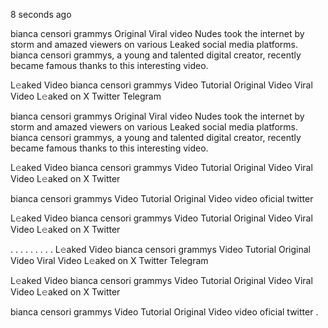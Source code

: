 8 seconds ago

bianca censori grammys Original Viral video Nudes took the internet by storm and amazed viewers on various Leaked social media platforms. bianca censori grammys, a young and talented digital creator, recently became famous thanks to this interesting video.

L𝚎aked Video bianca censori grammys Video Tutorial Original Video Viral Video L𝚎aked on X Twitter Telegram

bianca censori grammys Original Viral video Nudes took the internet by storm and amazed viewers on various Leaked social media platforms. bianca censori grammys, a young and talented digital creator, recently became famous thanks to this interesting video.

L𝚎aked Video bianca censori grammys Video Tutorial Original Video Viral Video L𝚎aked on X Twitter

bianca censori grammys Video Tutorial Original Video video oficial twitter

L𝚎aked Video bianca censori grammys Video Tutorial Original Video Viral Video L𝚎aked on X Twitter

. . . . . . . . . L𝚎aked Video bianca censori grammys Video Tutorial Original Video Viral Video L𝚎aked on X Twitter Telegram

L𝚎aked Video bianca censori grammys Video Tutorial Original Video Viral Video L𝚎aked on X Twitter

bianca censori grammys Video Tutorial Original Video video oficial twitter
.
